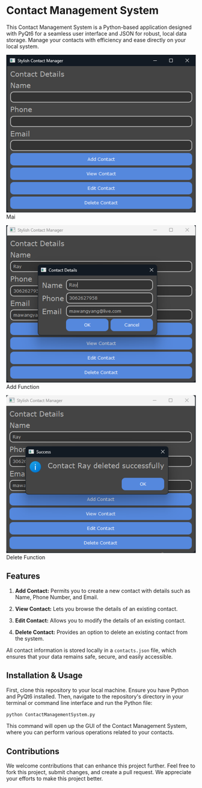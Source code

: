 # Contact Management System

This Contact Management System is a Python-based application designed with PyQt6 for a seamless user interface and JSON for robust, local data storage. Manage your contacts with efficiency and ease directly on your local system.

![Main Page](./img/Main.png)
Mai

![Add Function](./img/Add.png)
Add Function

![Delete Function](./img/Delete.png)
Delete Function

## Features

1. **Add Contact:** Permits you to create a new contact with details such as Name, Phone Number, and Email.

2. **View Contact:** Lets you browse the details of an existing contact.

3. **Edit Contact:** Allows you to modify the details of an existing contact.

4. **Delete Contact:** Provides an option to delete an existing contact from the system.

All contact information is stored locally in a `contacts.json` file, which ensures that your data remains safe, secure, and easily accessible.

## Installation & Usage

First, clone this repository to your local machine. Ensure you have Python and PyQt6 installed. Then, navigate to the repository's directory in your terminal or command line interface and run the Python file:

```bash
python ContactManagementSystem.py

```

This command will open up the GUI of the Contact Management System, where you can perform various operations related to your contacts.

## Contributions

We welcome contributions that can enhance this project further. Feel free to fork this project, submit changes, and create a pull request. We appreciate your efforts to make this project better.
